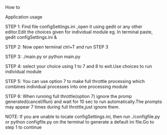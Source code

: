 How to

Application usage

STEP 1: Find file configSettings.ini ,open it using gedit or any other editor.Edit the choices given for individual module eg. In terminal paste, gedit configSettings.ini &

STEP 2: Now open terminal ctrl+T and run STEP 3

STEP 3: ./main.py or python main.py

STEP 4: select your choice using 1 to 7 and 8 to exit.Use choices to run individual module

STEP 5: You can use option 7 to make full throttle processing which combines individual processes into one processing module

STEP 6: When running full throttle(option 7) ignore the promp generated(cancel/Run) and wait for 10 sec to run automatically.The prompts may appear 7 times during full throttle,just ignore them.

NOTE: If you are unable to locate configSettings.ini, then run ./configfile.py or python configfile.py on the terminal to generate a default ini file.Go to step 1 to continue


